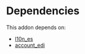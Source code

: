# Dependencies

This addon depends on:

- [l10n_es](../../odoo-bringout-oca-ocb-l10n_es)
- [account_edi](../../odoo-bringout-oca-ocb-account_edi)
